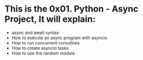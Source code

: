 # This is the 0x01. Python - Async Project, It will explain:
- async and await syntax
- How to execute an async program with asyncio
- How to run concurrent coroutines
- How to create asyncio tasks
- How to use the random module
